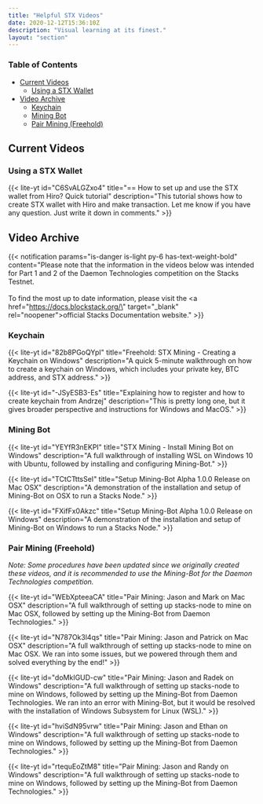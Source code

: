 ```yaml
---
title: "Helpful STX Videos"
date: 2020-12-12T15:36:10Z
description: "Visual learning at its finest."
layout: "section"
---
```


### Table of Contents

- [Current Videos](#current-videos)
  - [Using a STX Wallet](#using-a-stx-wallet)
- [Video Archive](#video-archive)
  - [Keychain](#keychain)
  - [Mining Bot](#mining-bot)
  - [Pair Mining (Freehold)](#pair-mining-freehold)

## Current Videos

### Using a STX Wallet

{{< lite-yt id="C6SvALGZxo4" title="== How to set up and use the STX wallet from Hiro? Quick tutorial"
 description="This tutorial shows how to create STX wallet with Hiro and make transaction. Let me know if you have any question. Just write it down in comments." >}}

## Video Archive

{{< notification params="is-danger is-light py-6 has-text-weight-bold"
 content="Please note that the information in the videos below was intended for Part 1 and 2 of the Daemon Technologies competition on the Stacks Testnet.<br /><br />To find the most up to date information, please visit the <a href=\"https://docs.blockstack.org/\" target=\"_blank\" rel=\"noopener\">official Stacks Documentation website.</a>" >}}

### Keychain

{{< lite-yt id="82b8PGoQYpI" title="Freehold: STX Mining - Creating a Keychain on Windows"
 description="A quick 5-minute walkthrough on how to create a keychain on Windows, which includes your private key, BTC address, and STX address." >}}

{{< lite-yt id="-JSyESB3-Es" title="Explaining how to register and how to create keychain from Andrzej"
 description="This is pretty long one, but it gives broader perspective and instructions for Windows and MacOS." >}}

### Mining Bot

{{< lite-yt id="YEYfR3nEKPI" title="STX Mining - Install Mining Bot on Windows"
 description="A full walkthrough of installing WSL on Windows 10 with Ubuntu, followed by installing and configuring Mining-Bot." >}}

{{< lite-yt id="TCtCTttsSeI" title="Setup Mining-Bot Alpha 1.0.0 Release on Mac OSX"
 description="A demonstration of the installation and setup of Mining-Bot on OSX to run a Stacks Node." >}}

{{< lite-yt id="FXifFx0Akzc" title="Setup Mining-Bot Alpha 1.0.0 Release on Windows"
 description="A demonstration of the installation and setup of Mining-Bot on Windows to run a Stacks Node." >}}

### Pair Mining (Freehold)

*Note: Some procedures have been updated since we originally created these videos, and it is recommended to use the Mining-Bot for the Daemon Technologies competition.*

{{< lite-yt id="WEbXpteeaCA" title="Pair Mining: Jason and Mark on Mac OSX"
 description="A full walkthrough of setting up stacks-node to mine on Mac OSX, followed by setting up the Mining-Bot from Daemon Technologies." >}}

{{< lite-yt id="N787Ok3l4qs" title="Pair Mining: Jason and Patrick on Mac OSX"
 description="A full walkthrough of setting up stacks-node to mine on Mac OSX. We ran into some issues, but we powered through them and solved everything by the end!" >}}

{{< lite-yt id="doMkIGUD-cw" title="Pair Mining: Jason and Radek on Windows"
 description="A full walkthrough of setting up stacks-node to mine on Windows, followed by setting up the Mining-Bot from Daemon Technologies. We ran into an error with Mining-Bot, but it would be resolved with the installation of Windows Subsystem for Linux (WSL)." >}}

{{< lite-yt id="hviSdN95vrw" title="Pair Mining: Jason and Ethan on Windows"
 description="A full walkthrough of setting up stacks-node to mine on Windows, followed by setting up the Mining-Bot from Daemon Technologies." >}}

{{< lite-yt id="rtequEoZtM8" title="Pair Mining: Jason and Randy on Windows"
 description="A full walkthrough of setting up stacks-node to mine on Windows, followed by setting up the Mining-Bot from Daemon Technologies." >}}
